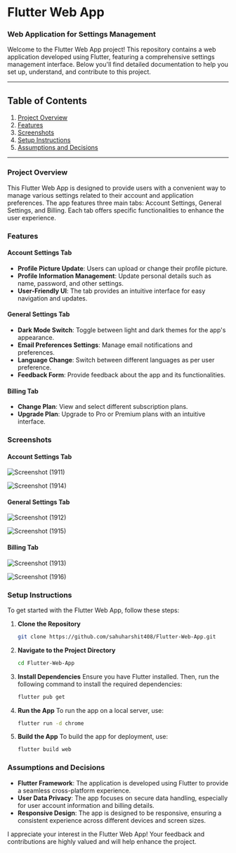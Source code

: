# Flutter Web App

### Web Application for Settings Management

Welcome to the Flutter Web App project! This repository contains a web application developed using Flutter, featuring a comprehensive settings management interface. Below you'll find detailed documentation to help you set up, understand, and contribute to this project.

---

## Table of Contents

1. [Project Overview](#project-overview)
2. [Features](#features)
3. [Screenshots](#screenshots)
4. [Setup Instructions](#setup-instructions)
5. [Assumptions and Decisions](#assumptions-and-decisions)

---

### Project Overview

This Flutter Web App is designed to provide users with a convenient way to manage various settings related to their account and application preferences. The app features three main tabs: Account Settings, General Settings, and Billing. Each tab offers specific functionalities to enhance the user experience.

### Features

#### Account Settings Tab
- **Profile Picture Update**: Users can upload or change their profile picture.
- **Profile Information Management**: Update personal details such as name, password, and other settings.
- **User-Friendly UI**: The tab provides an intuitive interface for easy navigation and updates.

#### General Settings Tab
- **Dark Mode Switch**: Toggle between light and dark themes for the app's appearance.
- **Email Preferences Settings**: Manage email notifications and preferences.
- **Language Change**: Switch between different languages as per user preference.
- **Feedback Form**: Provide feedback about the app and its functionalities.

#### Billing Tab
- **Change Plan**: View and select different subscription plans.
- **Upgrade Plan**: Upgrade to Pro or Premium plans with an intuitive interface.

### Screenshots

#### Account Settings Tab

![Screenshot (1911)](https://github.com/user-attachments/assets/0c548f67-ca91-414c-a091-51a57a24da26)

![Screenshot (1914)](https://github.com/user-attachments/assets/b824bb81-8756-409f-8bf6-68ee7be0eeb7)

#### General Settings Tab

![Screenshot (1912)](https://github.com/user-attachments/assets/27080e7e-bac6-4a8d-9112-59c74bd66e5c)

![Screenshot (1915)](https://github.com/user-attachments/assets/02168b31-0025-4c7a-a7af-63ada9c933e3)

#### Billing Tab

![Screenshot (1913)](https://github.com/user-attachments/assets/8c6023d8-0c0e-47ab-b920-914c59d9f365)

![Screenshot (1916)](https://github.com/user-attachments/assets/53cfb729-4fb2-4fc3-a366-4ad042deb815)

### Setup Instructions

To get started with the Flutter Web App, follow these steps:

1. **Clone the Repository**
   ```bash
   git clone https://github.com/sahuharshit408/Flutter-Web-App.git
   ```

2. **Navigate to the Project Directory**
   ```bash
   cd Flutter-Web-App
   ```

3. **Install Dependencies**
   Ensure you have Flutter installed. Then, run the following command to install the required dependencies:
   ```bash
   flutter pub get
   ```

4. **Run the App**
   To run the app on a local server, use:
   ```bash
   flutter run -d chrome
   ```

5. **Build the App**
   To build the app for deployment, use:
   ```bash
   flutter build web
   ```

### Assumptions and Decisions

- **Flutter Framework**: The application is developed using Flutter to provide a seamless cross-platform experience.
- **User Data Privacy**: The app focuses on secure data handling, especially for user account information and billing details.
- **Responsive Design**: The app is designed to be responsive, ensuring a consistent experience across different devices and screen sizes.

I appreciate your interest in the Flutter Web App! Your feedback and contributions are highly valued and will help enhance the project.
